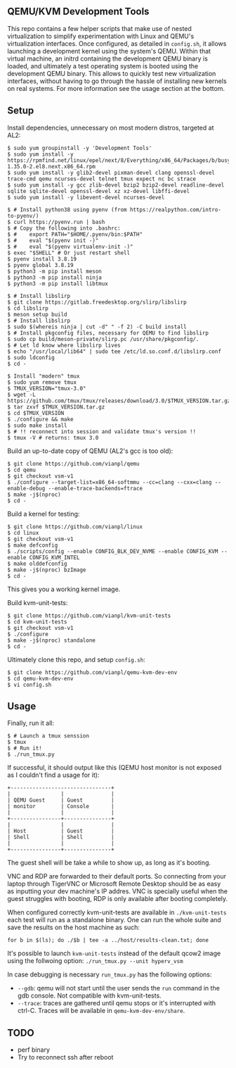 QEMU/KVM Development Tools
--------------------------

This repo contains a few helper scripts that make use of nested virtualization
to simplify experimentation with Linux and QEMU's virtualization interfaces.
Once configured, as detailed in `config.sh`, it allows launching a development
kernel using the system's QEMU. Within that virtual machine, an initrd
containing the development QEMU binary is loaded, and ultimately a test
operating system is booted using the development QEMU binary. This allows to
quickly test new virtualization interfaces, without having to go through the
hassle of installing new kernels on real systems. For more information see the
usage section at the bottom.

## Setup

Install dependencies, unnecessary on most modern distros, targeted at AL2:

```
$ sudo yum groupinstall -y 'Development Tools'
$ sudo yum install -y https://rpmfind.net/linux/epel/next/8/Everything/x86_64/Packages/b/busybox-1.35.0-2.el8.next.x86_64.rpm
$ sudo yum install -y glib2-devel pixman-devel clang openssl-devel trace-cmd qemu ncurses-devel telnet tmux expect nc bc strace
$ sudo yum install -y gcc zlib-devel bzip2 bzip2-devel readline-devel sqlite sqlite-devel openssl-devel xz xz-devel libffi-devel
$ sudo yum install -y libevent-devel ncurses-devel

$ # Install python38 using pyenv (from https://realpython.com/intro-to-pyenv/)
$ curl https://pyenv.run | bash
$ # Copy the following into .bashrc:
$ #    export PATH="$HOME/.pyenv/bin:$PATH"
$ #    eval "$(pyenv init -)"
$ #    eval "$(pyenv virtualenv-init -)"
$ exec "$SHELL" # Or just restart shell
$ pyenv install 3.8.19
$ pyenv global 3.8.19
$ python3 -m pip install meson
$ python3 -m pip install ninja
$ python3 -m pip install libtmux

$ # Install libslirp
$ git clone https://gitlab.freedesktop.org/slirp/libslirp
$ cd libslirp
$ meson setup build
$ # Install libslirp
$ sudo $(whereis ninja | cut -d" " -f 2) -C build install 
$ # Install pkgconfig files, necessary for QEMU to find libslirp
$ sudo cp build/meson-private/slirp.pc /usr/share/pkgconfig/.
$ # Let ld know where libslirp lives
$ echo "/usr/local/lib64" | sudo tee /etc/ld.so.conf.d/libslirp.conf
$ sudo ldconfig
$ cd -

$ Install "modern" tmux
$ sudo yum remove tmux
$ TMUX_VERSION="tmux-3.0"
$ wget -L https://github.com/tmux/tmux/releases/download/3.0/$TMUX_VERSION.tar.gz
$ tar zxvf $TMUX_VERSION.tar.gz
$ cd $TMUX_VERSION
$ ./configure && make
$ sudo make install
$ # !! reconnect into session and validate tmux's version !!
$ tmux -V # returns: tmux 3.0
```
Build an up-to-date copy of QEMU (AL2's gcc is too old):

```
$ git clone https://github.com/vianpl/qemu
$ cd qemu
$ git checkout vsm-v1
$ ./configure --target-list=x86_64-softmmu --cc=clang --cxx=clang --enable-debug --enable-trace-backends=ftrace
$ make -j$(nproc)
$ cd -
```

Build a kernel for testing:

```
$ git clone https://github.com/vianpl/linux
$ cd linux
$ git checkout vsm-v1
$ make defconfig
$ ./scripts/config --enable CONFIG_BLK_DEV_NVME --enable CONFIG_KVM --enable CONFIG_KVM_INTEL
$ make olddefconfig
$ make -j$(nproc) bzImage
$ cd -
```
This gives you a working kernel image.

Build kvm-unit-tests:
```
$ git clone https://github.com/vianpl/kvm-unit-tests
$ cd kvm-unit-tests
$ git checkout vsm-v1
$ ./configure
$ make -j$(nproc) standalone
$ cd -
```

Ultimately clone this repo, and setup `config.sh`:
``` 
$ git clone https://github.com/vianpl/qemu-kvm-dev-env
$ cd qemu-kvm-dev-env
$ vi config.sh
```

## Usage

Finally, run it all:

```
$ # Launch a tmux senssion
$ tmux
$ # Run it!
$ ./run_tmux.py
```

If successful, it should output like this (QEMU host monitor is not exposed as
I couldn't find a usage for it):

 ```
 +--------------------------------+
 |                |               |
 | QEMU Guest     | Guest         |
 | monitor        | Console       |
 |                |               |
 +----------------+---------------+
 |                |               |
 | Host           | Guest         |
 | Shell          | Shell         |
 |                |               |
 +----------------+---------------+
 ```

The guest shell will be take a while to show up, as long as it's booting.

VNC and RDP are forwarded to their default ports. So connecting from your
laptop through TigerVNC or Microsoft Remote Desktop should be as easy as
inputting your dev machine's IP addres. VNC is specially useful when the guest
struggles with booting, RDP is only available after booting completely.

When configured correctly kvm-unit-tests are available in `./kvm-unit-tests`
each test will run as a standalone binary. One can run the whole suite and save
the results on the host machine as such:
```
for b in $(ls); do ./$b | tee -a ../host/results-clean.txt; done
```
It's possible to launch `kvm-unit-tests` instead of the default qcow2 image
using the follwoing option: `./run_tmux.py --unit hyperv_vsm`

In case debugging is necessary `run_tmux.py` has the following options:
- `--gdb`: qemu will not start until the user sends the `run` command in the
  gdb console. Not compatible with kvm-unit-tests.
- `--trace`: traces are gathered until qemu stops or it's interrupted with
  ctrl-C. Traces will be available in `qemu-kvm-dev-env/share`.

## TODO

- perf binary
- Try to reconnect ssh after reboot
